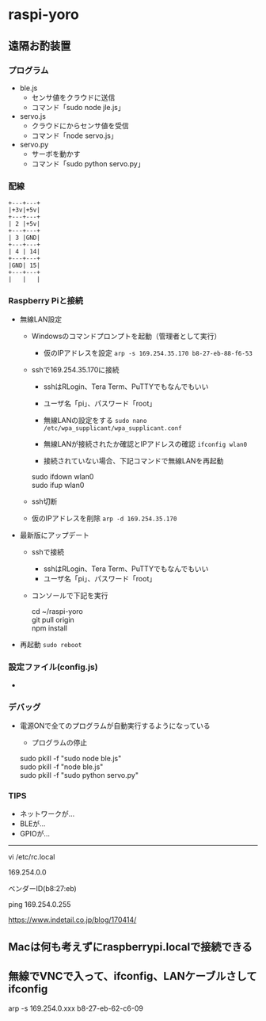 # raspi-yoro
## 遠隔お酌装置

### プログラム
- ble.js
  - センサ値をクラウドに送信
  - コマンド「sudo node jle.js」
- servo.js
  - クラウドにからセンサ値を受信
  - コマンド「node servo.js」
- servo.py
  - サーボを動かす
  - コマンド「sudo python servo.py」

### 配線
    +---+---+
    |+3v|+5v|
    +---+---+
    | 2 |+5v|
    +---+---+
    | 3 |GND|
    +---+---+
    | 4 | 14|
    +---+---+
    |GND| 15|
    +---+---+
    |   |   |

### Raspberry Piと接続
- 無線LAN設定
  - Windowsのコマンドプロンプトを起動（管理者として実行）
    - 仮のIPアドレスを設定
    `arp -s 169.254.35.170 b8-27-eb-88-f6-53`

  - sshで169.254.35.170に接続
    - sshはRLogin、Tera Term、PuTTYでもなんでもいい
    - ユーザ名「pi」、パスワード「root」
    - 無線LANの設定をする
    `sudo nano /etc/wpa_supplicant/wpa_supplicant.conf`

    - 無線LANが接続されたか確認とIPアドレスの確認
    `ifconfig wlan0`

    - 接続されていない場合、下記コマンドで無線LANを再起動

    sudo ifdown wlan0  
    sudo ifup wlan0  

  - ssh切断
  - 仮のIPアドレスを削除
    `arp -d 169.254.35.170`


- 最新版にアップデート
  - sshで接続
    - sshはRLogin、Tera Term、PuTTYでもなんでもいい
    - ユーザ名「pi」、パスワード「root」
  - コンソールで下記を実行

    cd ~/raspi-yoro  
    git pull origin  
    npm install  

- 再起動
    `sudo reboot`

### 設定ファイル(config.js)
- 


### デバッグ
- 電源ONで全てのプログラムが自動実行するようになっている
    - プログラムの停止

    sudo pkill -f "sudo node ble.js"  
    sudo pkill -f "node ble.js"  
    sudo pkill -f "sudo python servo.py"  


### TIPS
- ネットワークが...
- BLEが...
- GPIOが...



-----



vi /etc/rc.local





169.254.0.0

ベンダーID(b8:27:eb)

ping 169.254.0.255

https://www.indetail.co.jp/blog/170414/

Macは何も考えずにraspberrypi.localで接続できる
---------
無線でVNCで入って、ifconfig、LANケーブルさしてifconfig
-----
arp -s 169.254.0.xxx   b8-27-eb-62-c6-09



